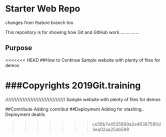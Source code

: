 
# Starter Web Repo

changes from feature branch too

This repository is for showing how Git and GitHub work................

## Purpose
<<<<<<< HEAD
##How to Continue
Sample website with plenty of files for demos

###Copyrights
2019Git.training
=======
//////////////////////////////////////
Sample website with plenty of files for demos

##Contribute
Adding contribut
##Deployment
Adding for stashing..
Deployment deatils
>>>>>>> ce58b7e4535899a2a46367590d3ea02aa25db598
